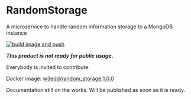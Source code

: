 # RandomStorage
A microservice to handle random information storage to a MongoDB instance

[![build image and push](https://github.com/Masakuata/testServer/actions/workflows/buildAndPush.yml/badge.svg)](https://github.com/Masakuata/testServer/actions/workflows/buildAndPush.yml)

***This product is not ready for public usage.***

Everybody is invited to contribute.

Docker image: [w3edd/random_storage:1.0.0](https://hub.docker.com/repository/docker/w3edd/random_storage)

Documentation still on the works. Will be published as soon as it is ready.
